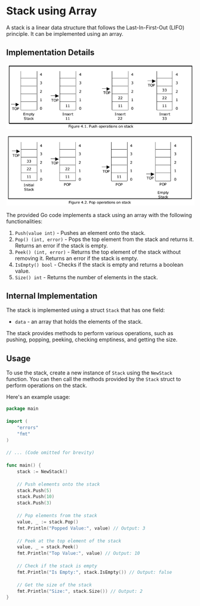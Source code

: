 # Stack using Array

A stack is a linear data structure that follows the Last-In-First-Out (LIFO) principle. It can be implemented using an array.

## Implementation Details


![Stack Push Diagram](img.png)

![Stack Pop Diagram](img1.png)

The provided Go code implements a stack using an array with the following functionalities:

1. `Push(value int)` - Pushes an element onto the stack.
2. `Pop() (int, error)` - Pops the top element from the stack and returns it. Returns an error if the stack is empty.
3. `Peek() (int, error)` - Returns the top element of the stack without removing it. Returns an error if the stack is empty.
4. `IsEmpty() bool` - Checks if the stack is empty and returns a boolean value.
5. `Size() int` - Returns the number of elements in the stack.

## Internal Implementation

The stack is implemented using a struct `Stack` that has one field:
- `data` - an array that holds the elements of the stack.

The stack provides methods to perform various operations, such as pushing, popping, peeking, checking emptiness, and getting the size.

## Usage

To use the stack, create a new instance of `Stack` using the `NewStack` function. You can then call the methods provided by the `Stack` struct to perform operations on the stack.

Here's an example usage:

```go
package main

import (
	"errors"
	"fmt"
)

// ... (Code omitted for brevity)

func main() {
	stack := NewStack()

	// Push elements onto the stack
	stack.Push(5)
	stack.Push(10)
	stack.Push(3)

	// Pop elements from the stack
	value, _ := stack.Pop()
	fmt.Println("Popped Value:", value) // Output: 3

	// Peek at the top element of the stack
	value, _ = stack.Peek()
	fmt.Println("Top Value:", value) // Output: 10

	// Check if the stack is empty
	fmt.Println("Is Empty:", stack.IsEmpty()) // Output: false

	// Get the size of the stack
	fmt.Println("Size:", stack.Size()) // Output: 2
}
